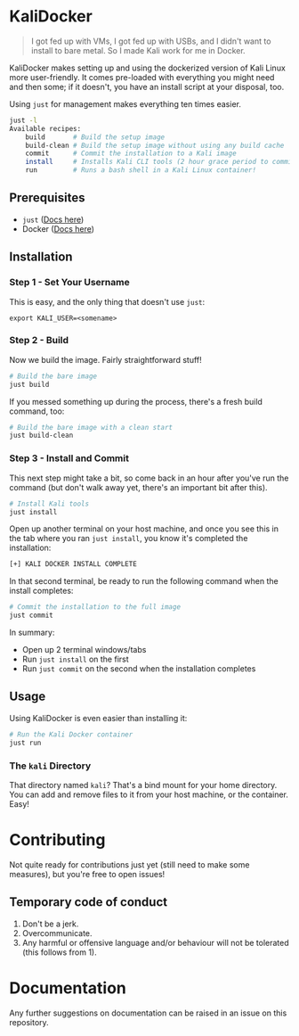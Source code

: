 # KaliDocker

> I got fed up with VMs, I got fed up with USBs, and I didn't want to install to bare metal. So I made Kali work for me in Docker.

KaliDocker makes setting up and using the dockerized version of Kali Linux more user-friendly. It comes pre-loaded with everything you might need and then some; if it doesn't, you have an install script at your disposal, too.

Using `just` for management makes everything ten times easier.

```bash
just -l
Available recipes:
    build       # Build the setup image
    build-clean # Build the setup image without using any build cache
    commit      # Commit the installation to a Kali image
    install     # Installs Kali CLI tools (2 hour grace period to commit)
    run         # Runs a bash shell in a Kali Linux container!
```

## Prerequisites

- `just` ([Docs here](https://github.com/casey/just))
- Docker ([Docs here](https://docs.docker.com/engine/install/))

## Installation

### Step 1 - Set Your Username

This is easy, and the only thing that doesn't use `just`:
```
export KALI_USER=<somename>
```

### Step 2 - Build

Now we build the image. Fairly straightforward stuff!

```bash
# Build the bare image
just build
```

If you messed something up during the process, there's a fresh build command, too:

```bash
# Build the bare image with a clean start
just build-clean
```

### Step 3 - Install and Commit

This next step might take a bit, so come back in an hour after you've run the command (but don't walk away yet, there's an important bit after this).

```bash
# Install Kali tools
just install
```

Open up another terminal on your host machine, and once you see this in the tab where you ran `just install`, you know it's completed the installation:

```bash
[+] KALI DOCKER INSTALL COMPLETE
```

In that second terminal, be ready to run the following command when the install completes:

```bash
# Commit the installation to the full image
just commit
```

In summary:
- Open up 2 terminal windows/tabs
- Run `just install` on the first
- Run `just commit` on the second when the installation completes

## Usage
Using KaliDocker is even easier than installing it: 

```bash
# Run the Kali Docker container
just run
```

### The `kali` Directory
That directory named `kali`? That's a bind mount for your home directory. You can add and remove files to it from your host machine, or the container. Easy!

# Contributing

Not quite ready for contributions just yet (still need to make some measures), but you're free to open issues!

## Temporary code of conduct
1. Don't be a jerk.
2. Overcommunicate.
3. Any harmful or offensive language and/or behaviour will not be tolerated (this follows from 1).

# Documentation
Any further suggestions on documentation can be raised in an issue on this repository.